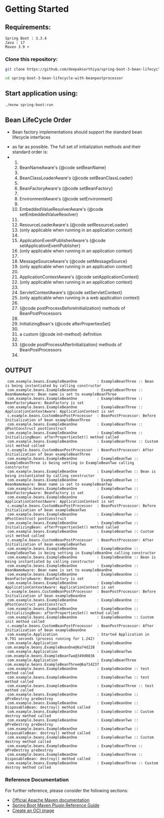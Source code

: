 # Getting Started

## Requirements:

```
Spring Boot : 3.3.4
Java : 17
Maven 3.9 +
```
### Clone this repository:

```bash
git clone https://github.com/deepaksorthiya/spring-boot-3-bean-lifecycle-with-beanpostprocessor.git
```
```bash
cd spring-boot-3-bean-lifecycle-with-beanpostprocessor
```

## Start application using:

```bash
./mvnw spring-boot:run
```
## Bean LifeCycle Order
* <p>Bean factory implementations should support the standard bean lifecycle interfaces
* as far as possible. The full set of initialization methods and their standard order is:
* <ol>
* <li>BeanNameAware's {@code setBeanName}
* <li>BeanClassLoaderAware's {@code setBeanClassLoader}
* <li>BeanFactoryAware's {@code setBeanFactory}
* <li>EnvironmentAware's {@code setEnvironment}
* <li>EmbeddedValueResolverAware's {@code setEmbeddedValueResolver}
* <li>ResourceLoaderAware's {@code setResourceLoader}
* (only applicable when running in an application context)
* <li>ApplicationEventPublisherAware's {@code setApplicationEventPublisher}
* (only applicable when running in an application context)
* <li>MessageSourceAware's {@code setMessageSource}
* (only applicable when running in an application context)
* <li>ApplicationContextAware's {@code setApplicationContext}
* (only applicable when running in an application context)
* <li>ServletContextAware's {@code setServletContext}
* (only applicable when running in a web application context)
* <li>{@code postProcessBeforeInitialization} methods of BeanPostProcessors
* <li>InitializingBean's {@code afterPropertiesSet}
* <li>a custom {@code init-method} definition
* <li>{@code postProcessAfterInitialization} methods of BeanPostProcessors
* </ol>

## OUTPUT
```
 com.example.beans.ExampleBeanOne         : ExampleBeanThree :: Bean is being instantiated by calling constructor
 com.example.beans.ExampleBeanOne         : ExampleBeanThree :: BeanNameAware: Bean name is set to exampleBeanThree
 com.example.beans.ExampleBeanOne         : ExampleBeanThree :: BeanFactoryAware: BeanFactory is set
 com.example.beans.ExampleBeanOne         : ExampleBeanThree :: ApplicationContextAware: ApplicationContext is set
 c.example.beans.CustomBeanPostProcessor  : BeanPostProcessor: Before Initialization of bean exampleBeanThree
 com.example.beans.ExampleBeanOne         : ExampleBeanThree :: @PostConstruct postConstruct
 com.example.beans.ExampleBeanOne         : ExampleBeanThree :: InitializingBean: afterPropertiesSet() method called
 com.example.beans.ExampleBeanOne         : ExampleBeanThree :: Custom init method called
 c.example.beans.CustomBeanPostProcessor  : BeanPostProcessor: After Initialization of bean exampleBeanThree
 com.example.beans.ExampleBeanOne         : ExampleBeanTwo :: ExampleBeanThree is being setting in ExampleBeanTwo calling constructor
 com.example.beans.ExampleBeanOne         : ExampleBeanTwo :: Bean is being instantiated by calling constructor
 com.example.beans.ExampleBeanOne         : ExampleBeanTwo :: BeanNameAware: Bean name is set to exampleBeanTwo
 com.example.beans.ExampleBeanOne         : ExampleBeanTwo :: BeanFactoryAware: BeanFactory is set
 com.example.beans.ExampleBeanOne         : ExampleBeanTwo :: ApplicationContextAware: ApplicationContext is set
 c.example.beans.CustomBeanPostProcessor  : BeanPostProcessor: Before Initialization of bean exampleBeanTwo
 com.example.beans.ExampleBeanOne         : ExampleBeanTwo :: @PostConstruct postConstruct
 com.example.beans.ExampleBeanOne         : ExampleBeanTwo :: InitializingBean: afterPropertiesSet() method called
 com.example.beans.ExampleBeanOne         : ExampleBeanTwo :: Custom init method called
 c.example.beans.CustomBeanPostProcessor  : BeanPostProcessor: After Initialization of bean exampleBeanTwo
 com.example.beans.ExampleBeanOne         : ExampleBeanOne :: ExampleBeanTwo is being setting in ExampleBeanOne calling constructor
 com.example.beans.ExampleBeanOne         : ExampleBeanOne :: Bean is being instantiated by calling constructor
 com.example.beans.ExampleBeanOne         : ExampleBeanOne :: BeanNameAware: Bean name is set to exampleBeanOne
 com.example.beans.ExampleBeanOne         : ExampleBeanOne :: BeanFactoryAware: BeanFactory is set
 com.example.beans.ExampleBeanOne         : ExampleBeanOne :: ApplicationContextAware: ApplicationContext is set
 c.example.beans.CustomBeanPostProcessor  : BeanPostProcessor: Before Initialization of bean exampleBeanOne
 com.example.beans.ExampleBeanOne         : ExampleBeanOne :: @PostConstruct postConstruct
 com.example.beans.ExampleBeanOne         : ExampleBeanOne :: InitializingBean: afterPropertiesSet() method called
 com.example.beans.ExampleBeanOne         : ExampleBeanOne :: Custom init method called
 c.example.beans.CustomBeanPostProcessor  : BeanPostProcessor: After Initialization of bean exampleBeanOne
 com.example.Application                  : Started Application in 0.791 seconds (process running for 1.242)
 com.example.Application                  : ExampleBeanOne com.example.beans.ExampleBeanOne@6a74d228
 com.example.Application                  : ExampleBeanTwo com.example.beans.ExampleBeanTwo@349d0836
 com.example.Application                  : ExampleBeanThree com.example.beans.ExampleBeanThree@6a714237
 com.example.beans.ExampleBeanOne         : ExampleBeanOne :: test method called
 com.example.beans.ExampleBeanOne         : ExampleBeanTwo :: test method called
 com.example.beans.ExampleBeanOne         : ExampleBeanThree :: test method called
 com.example.beans.ExampleBeanOne         : ExampleBeanOne :: @PreDestroy preDestroy
 com.example.beans.ExampleBeanOne         : ExampleBeanOne :: DisposableBean: destroy() method called
 com.example.beans.ExampleBeanOne         : ExampleBeanOne :: Custom destroy method called
 com.example.beans.ExampleBeanOne         : ExampleBeanTwo :: @PreDestroy preDestroy
 com.example.beans.ExampleBeanOne         : ExampleBeanTwo :: DisposableBean: destroy() method called
 com.example.beans.ExampleBeanOne         : ExampleBeanTwo :: Custom destroy method called
 com.example.beans.ExampleBeanOne         : ExampleBeanThree :: @PreDestroy preDestroy
 com.example.beans.ExampleBeanOne         : ExampleBeanThree :: DisposableBean: destroy() method called
 com.example.beans.ExampleBeanOne         : ExampleBeanThree :: Custom destroy method called
```
### Reference Documentation
For further reference, please consider the following sections:

* [Official Apache Maven documentation](https://maven.apache.org/guides/index.html)
* [Spring Boot Maven Plugin Reference Guide](https://docs.spring.io/spring-boot/docs/3.2.5/maven-plugin/reference/html/)
* [Create an OCI image](https://docs.spring.io/spring-boot/docs/3.2.5/maven-plugin/reference/html/#build-image)

